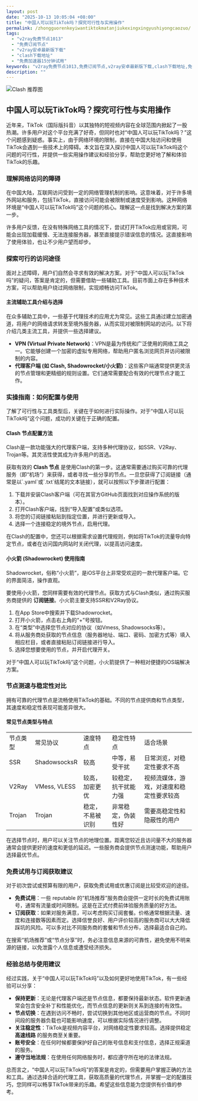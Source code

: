 ```yaml
---
layout: post
date: "2025-10-13 10:05:04 +08:00"
title: "中国人可以玩TikTok吗？探究可行性与实用操作"
permalink: /zhongguorenkeyiwantiktokmatanjiukexingxingyushiyongcaozuo/
tags:
  - "v2ray免费节点1013"
  - "免费订阅节点"
  - "v2ray安卓最新版下载"
  - "clash下载地址"
  - "免费加速器15分钟试用"
keywords: "v2ray免费节点1013,免费订阅节点,v2ray安卓最新版下载,clash下载地址,免费加速器15分钟试用"
description: ""
---
```


![Clash 推荐图](https://clashjd.github.io/assets/img/节点订阅地址.png)

## 中国人可以玩TikTok吗？探究可行性与实用操作


<p>近年来，TikTok（国际版抖音）以其独特的短视频内容在全球范围内掀起了一股热潮。许多用户对这个平台充满了好奇，但同时也对“中国人可以玩TikTok吗？”这个问题感到疑惑。事实上，由于网络环境的限制，直接在中国大陆访问和使用TikTok会遇到一些技术上的障碍。本文旨在深入探讨中国人可以玩TikTok吗这个问题的可行性，并提供一些实用操作建议和经验分享，帮助您更好地了解和体验TikTok的乐趣。</p>

<h3>理解网络访问的障碍</h3>

<p>在中国大陆，互联网访问受到一定的网络管理机制的影响。这意味着，对于许多境外网站和服务，包括TikTok，直接访问可能会被限制或速度受到影响。这种网络环境是“中国人可以玩TikTok吗”这个问题的核心。理解这一点是找到解决方案的第一步。</p>

<p>许多用户反馈，在没有特殊网络工具的情况下，尝试打开TikTok应用或官网，可能会出现加载缓慢、无法连接服务器，甚至直接提示错误信息的情况。这直接影响了使用体验，也让不少用户望而却步。</p>

<h3>探索可行的访问途径</h3>

<p>面对上述障碍，用户们自然会寻求有效的解决方案。对于“中国人可以玩TikTok吗”的疑问，答案是肯定的，但需要借助一些辅助工具。目前市面上存在多种技术方案，可以帮助用户绕过网络限制，实现顺畅访问TikTok。</p>

<h4>主流辅助工具介绍与选择</h4>

<p>在众多辅助工具中，一些基于代理技术的应用尤为常见。这些工具通过建立加密通道，将用户的网络请求转发至境外服务器，从而实现对被限制网站的访问。以下将介绍几类主流工具，并提供一些选择建议。</p>

<ul>
    <li><strong>VPN (Virtual Private Network)</strong>：VPN是最为传统和广泛使用的网络工具之一。它能够创建一个加密的虚拟专用网络，帮助用户匿名浏览网页并访问被限制的内容。</li>
    <li><strong>代理客户端 (如 Clash, Shadowrocket/小火箭)</strong>：这些客户端通常提供更灵活的节点管理和更精细的规则设置。它们通常需要配合有效的代理节点才能工作。</li>
</ul>

<h3>实操指南：如何配置与使用</h3>

<p>了解了可行性与工具类型后，关键在于如何进行实际操作。对于“中国人可以玩TikTok吗”这个问题，成功的关键在于正确的配置。</p>

<h4>Clash 节点配置方法</h4>

<p>Clash是一款功能强大的代理客户端，支持多种代理协议，如SSR、V2Ray、Trojan等。其灵活性使其成为许多用户的首选。</p>
<p>获取有效的 <strong>Clash 节点</strong> 是使用Clash的第一步。这通常需要通过购买可靠的代理服务（即“机场”）来获得，或者寻找一些分享的节点。一旦您获得了订阅链接（通常是以`.yaml`或`.txt`结尾的文本链接），就可以按照以下步骤进行配置：</p>
<ol>
    <li>下载并安装Clash客户端（可在其官方GitHub页面找到对应操作系统的版本）。</li>
    <li>打开Clash客户端，找到“导入配置”或类似选项。</li>
    <li>将您的订阅链接粘贴到指定位置，并进行更新或导入。</li>
    <li>选择一个连接稳定的境外节点，启用代理。</li>
</ol>
<p>在Clash的配置中，您还可以根据需求设置代理规则，例如将TikTok的流量导向特定节点，或者在访问国内网站时关闭代理，以提高访问速度。</p>

<h4>小火箭 (Shadowrocket) 使用指南</h4>

<p>Shadowrocket，俗称“小火箭”，是iOS平台上非常受欢迎的一款代理客户端。它的界面简洁，操作直观。</p>
<p>要使用小火箭，您同样需要有效的代理节点。获取方式与Clash类似，通过购买服务商提供的 <strong>订阅链接</strong>。小火箭主要支持SSR和V2Ray协议。</p>
<ol>
    <li>在App Store中搜索并下载Shadowrocket。</li>
    <li>打开小火箭，点击右上角的“+”号按钮。</li>
    <li>在“类型”中选择您节点对应的协议（如Vmess, Shadowsocks等）。</li>
    <li>将从服务商处获取的节点信息（服务器地址、端口、密码、加密方式等）填入相应栏目，或者直接粘贴订阅链接进行导入。</li>
    <li>选择您想要使用的节点，并开启代理开关。</li>
</ol>
<p>对于“中国人可以玩TikTok吗”这个问题，小火箭提供了一种相对便捷的iOS端解决方案。</p>

<h3>节点测速与稳定性对比</h3>

<p>拥有可靠的代理节点是流畅使用TikTok的基础。不同的节点提供商和节点类型，其速度和稳定性表现可能差异很大。</p>

<h4>常见节点类型与特点</h4>

<table>
  <tr>
    <td>节点类型</td>
    <td>常见协议</td>
    <td>速度特点</td>
    <td>稳定性特点</td>
    <td>适合场景</td>
  </tr>
  <tr>
    <td>SSR</td>
    <td>ShadowsocksR</td>
    <td>较高</td>
    <td>中等，易受干扰</td>
    <td>日常浏览，对稳定性要求不高</td>
  </tr>
  <tr>
    <td>V2Ray</td>
    <td>VMess, VLESS</td>
    <td>较高，加密更优</td>
    <td>较稳定，抗干扰能力强</td>
    <td>视频流媒体，游戏，对速度和稳定性要求较高</td>
  </tr>
  <tr>
    <td>Trojan</td>
    <td>Trojan</td>
    <td>稳定，不易被识别</td>
    <td>非常稳定，伪装性好</td>
    <td>需要高稳定性和隐蔽性的用户</td>
  </tr>
</table>

<p>在选择节点时，用户可以关注节点的地理位置。距离您较近且访问量不大的服务器通常会提供更好的速度和更低的延迟。一些服务商会提供节点测速功能，帮助用户选择最优节点。</p>

<h3>免费试用与订阅获取建议</h3>

<p>对于初次尝试或预算有限的用户，获取免费试用或优惠订阅是比较受欢迎的途径。</p>

<ul>
    <li><strong>免费试用</strong>：一些 reputable 的“机场推荐”服务商会提供一定时长的免费试用账号，通常有流量或时间限制。这是在正式付费前体验服务质量的好方法。</li>
    <li><strong>订阅获取</strong>：如果对服务满意，可以考虑购买订阅套餐。价格通常根据流量、速度和连接数等因素而定。选择信誉良好、用户评价较高的服务商可以大大降低踩坑的风险。可以多对比不同服务商的套餐和节点分布，选择最适合自己的。</li>
</ul>

<p>在搜索“机场推荐”或“节点分享”时，务必注意信息来源的可靠性，避免使用不明来源的链接，以免泄露个人信息或遭受经济损失。</p>

<h3>经验总结与使用建议</h3>

<p>经过实践，关于“中国人可以玩TikTok吗”以及如何更好地使用TikTok，有一些经验可以分享：</p>

<ul>
    <li><strong>保持更新</strong>：无论是代理客户端还是节点信息，都要保持最新状态。软件更新通常会包含安全补丁和性能优化，而节点信息的更新则关系到连接的有效性。</li>
    <li><strong>节点切换</strong>：在遇到访问不畅时，尝试切换到其他地区或运营商的节点。不同时间段的服务器负载也可能影响速度，可以根据实际情况进行调整。</li>
    <li><strong>关注稳定性</strong>：TikTok是视频内容平台，对网络稳定性要求较高。选择提供稳定 <strong>高速线路</strong> 的服务商至关重要。</li>
    <li><strong>账号安全</strong>：在任何时候都要保护好自己的账号信息和支付信息，选择正规渠道的服务。</li>
    <li><strong>遵守当地法规</strong>：在使用任何网络服务时，都应遵守所在地的法律法规。</li>
</ul>

<p>总而言之，“中国人可以玩TikTok吗”的答案是肯定的，但需要用户掌握正确的方法和工具。通过选择合适的代理工具，获取高质量的代理节点，并掌握一定的配置技巧，您同样可以畅享TikTok带来的乐趣。希望这些信息能为您提供有价值的参考。</p>